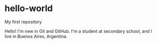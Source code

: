 # hello-world
My first repository

Hello! I'm new in Git and GitHub.
I'm a student at secondary school, and I live in Buenos Aires, Argentina.
